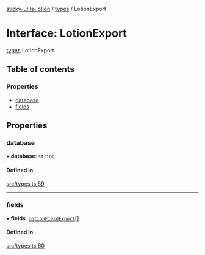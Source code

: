 [sticky-utils-lotion](../README.md) / [types](../modules/types.md) / LotionExport

# Interface: LotionExport

[types](../modules/types.md).LotionExport

## Table of contents

### Properties

- [database](types.LotionExport.md#database)
- [fields](types.LotionExport.md#fields)

## Properties

### database

• **database**: `string`

#### Defined in

[src/types.ts:59](https://github.com/sticky/sticky-utils-lotion/blob/688c116/src/types.ts#L59)

___

### fields

• **fields**: [`LotionFieldExport`](types.LotionFieldExport.md)[]

#### Defined in

[src/types.ts:60](https://github.com/sticky/sticky-utils-lotion/blob/688c116/src/types.ts#L60)
